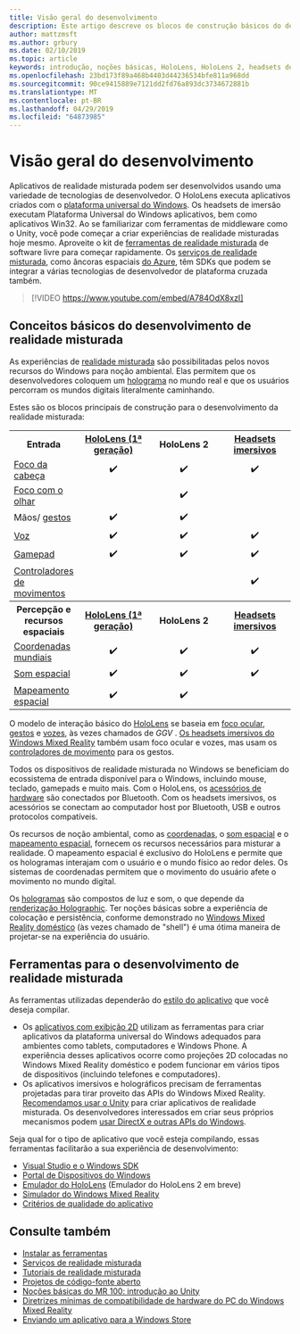 ```yaml
---
title: Visão geral do desenvolvimento
description: Este artigo descreve os blocos de construção básicos do desenvolvimento de um aplicativo do Windows Mixed Reality.
author: mattzmsft
ms.author: grbury
ms.date: 02/10/2019
ms.topic: article
keywords: introdução, noções básicas, HoloLens, HoloLens 2, headsets de imersão, Unity, Visual Studio
ms.openlocfilehash: 23bd173f89a468b4403d44236534bfe811a968dd
ms.sourcegitcommit: 90ce9415889e7121dd2fd76a893dc3734672881b
ms.translationtype: MT
ms.contentlocale: pt-BR
ms.lasthandoff: 04/29/2019
ms.locfileid: "64873985"
---
```

# <a name="development-overview"></a>Visão geral do desenvolvimento

Aplicativos de realidade misturada podem ser desenvolvidos usando uma variedade de tecnologias de desenvolvedor.  O HoloLens executa aplicativos criados com o [plataforma universal do Windows](https://dev.windows.com/getstarted).  Os headsets de imersão executam Plataforma Universal do Windows aplicativos, bem como aplicativos Win32.
Ao se familiarizar com ferramentas de middleware como o Unity, você pode começar a criar experiências de realidade misturadas hoje mesmo.  Aproveite o kit de [ferramentas de realidade misturada](install-the-tools.md) de software livre para começar rapidamente.
Os <a href="https://azure.microsoft.com/topic/mixed-reality" target="_blank">serviços de realidade misturada</a>, como âncoras espaciais <a href="https://docs.microsoft.com/azure/spatial-anchors" target="_blank">do Azure</a>, têm SDKs que podem se integrar a várias tecnologias de desenvolvedor de plataforma cruzada também.

>[!VIDEO https://www.youtube.com/embed/A784OdX8xzI]

## <a name="basics-of-mixed-reality-development"></a>Conceitos básicos do desenvolvimento de realidade misturada

As experiências de [realidade misturada](mixed-reality.md) são possibilitadas pelos novos recursos do Windows para noção ambiental. Elas permitem que os desenvolvedores coloquem um [holograma](hologram.md) no mundo real e que os usuários percorram os mundos digitais literalmente caminhando. 

Estes são os blocos principais de construção para o desenvolvimento da realidade misturada:

<table>
<tr>
<th>Entrada</th><th style="width:150px"> <a href="hololens-hardware-details.md">HoloLens (1ª geração)</a></th><th style="width:150px">HoloLens 2</th><th style="width:150px"> <a href="immersive-headset-hardware-details.md">Headsets imersivos</a></th>
</tr><tr>
<td> <a href="gaze.md">Foco da cabeça</a></td><td style="text-align: center;">✔️</td><td style="text-align: center;">✔️</td><td style="text-align: center;">✔️</td>
</tr><tr>
<td> <a href="gaze.md">Foco com o olhar</a></td><td></td><td style="text-align: center;">✔️</td><td></td>
</tr><tr>
<td> Mãos/ <a href="gestures.md">gestos</a></td><td style="text-align: center;">✔️</td><td style="text-align: center;">✔️</td><td></td>
</tr><tr>
<td> <a href="voice-input.md">Voz</a></td><td style="text-align: center;">✔️</td><td style="text-align: center;">✔️</td><td style="text-align: center;">✔️</td>
</tr><tr>
<td> <a href="hardware-accessories.md">Gamepad</a></td><td style="text-align: center;">✔️</td><td style="text-align: center;">✔️</td><td style="text-align: center;">✔️</td>
</tr><tr>
<td> <a href="motion-controllers.md">Controladores de movimentos</a></td><td></td><td></td><td style="text-align: center;">✔️</td>
</tr><tr>
<th> Percepção e recursos espaciais</th><th style="width:150px"> <a href="hololens-hardware-details.md">HoloLens (1ª geração)</a></th><th style="width:150px">HoloLens 2</th><th style="width:150px"> <a href="immersive-headset-hardware-details.md">Headsets imersivos</a></th>
</tr><tr>
<td> <a href="coordinate-systems.md">Coordenadas mundiais</a></td><td style="text-align: center;">✔️</td><td style="text-align: center;">✔️</td><td style="text-align: center;">✔️</td>
</tr><tr>
<td> <a href="spatial-sound.md">Som espacial</a></td><td style="text-align: center;">✔️</td><td style="text-align: center;">✔️</td><td style="text-align: center;">✔️</td>
</tr><tr>
<td> <a href="spatial-mapping.md">Mapeamento espacial</a></td><td style="text-align: center;">✔️</td><td style="text-align: center;">✔️</td><td></td>
</tr>
</table>



O modelo de interação básico do [HoloLens](hololens-hardware-details.md) se baseia em [foco ocular](gaze.md), [gestos](gestures.md) e [vozes](voice-input.md), às vezes chamados de *GGV* . [Os headsets imersivos do Windows Mixed Reality](immersive-headset-hardware-details.md) também usam foco ocular e vozes, mas usam os [controladores de movimento](motion-controllers.md) para os gestos.


Todos os dispositivos de realidade misturada no Windows se beneficiam do ecossistema de entrada disponível para o Windows, incluindo mouse, teclado, gamepads e muito mais. Com o HoloLens, os [acessórios de hardware](hardware-accessories.md) são conectados por Bluetooth. Com os headsets imersivos, os acessórios se conectam ao computador host por Bluetooth, USB e outros protocolos compatíveis.

Os recursos de noção ambiental, como as [coordenadas](coordinate-systems.md), o [som espacial](spatial-sound.md) e o [mapeamento espacial](spatial-mapping.md), fornecem os recursos necessários para misturar a realidade. O mapeamento espacial é exclusivo do HoloLens e permite que os hologramas interajam com o usuário e o mundo físico ao redor deles. Os sistemas de coordenadas permitem que o movimento do usuário afete o movimento no mundo digital.

Os [hologramas](hologram.md) são compostos de luz e som, o que depende da [renderização Holographic](rendering.md). Ter noções básicas sobre a experiência de colocação e persistência, conforme demonstrado no [Windows Mixed Reality doméstico](navigating-the-windows-mixed-reality-home.md) (às vezes chamado de "shell") é uma ótima maneira de projetar-se na experiência do usuário.

## <a name="tools-for-developing-for-mixed-reality"></a>Ferramentas para o desenvolvimento de realidade misturada

As ferramentas utilizadas dependerão do [estilo do aplicativo](app-views.md) que você deseja compilar.
* Os [aplicativos com exibição 2D](building-2d-apps.md) utilizam as ferramentas para criar aplicativos da plataforma universal do Windows adequados para ambientes como tablets, computadores e Windows Phone. A experiência desses aplicativos ocorre como projeções 2D colocadas no Windows Mixed Reality doméstico e podem funcionar em vários tipos de dispositivos (incluindo telefones e computadores).
* Os aplicativos imersivos e holográficos precisam de ferramentas projetadas para tirar proveito das APIs do Windows Mixed Reality. [Recomendamos usar o Unity](unity-development-overview.md) para criar aplicativos de realidade misturada. Os desenvolvedores interessados em criar seus próprios mecanismos podem [usar DirectX e outras APIs do Windows](directx-development-overview.md).

Seja qual for o tipo de aplicativo que você esteja compilando, essas ferramentas facilitarão a sua experiência de desenvolvimento:
* [Visual Studio e o Windows SDK](using-visual-studio.md)
* [Portal de Dispositivos do Windows](using-the-windows-device-portal.md)
* [Emulador do HoloLens](using-the-hololens-emulator.md) (Emulador do HoloLens 2 em breve)
* [Simulador do Windows Mixed Reality](using-the-windows-mixed-reality-simulator.md)
* [Critérios de qualidade do aplicativo](app-quality-criteria.md)

## <a name="see-also"></a>Consulte também
* [Instalar as ferramentas](install-the-tools.md)
* <a href="https://azure.microsoft.com/topic/mixed-reality" target="_blank">Serviços de realidade misturada</a>
* [Tutoriais de realidade misturada](tutorials.md)
* [Projetos de código-fonte aberto](open-source-projects.md)
* [Noções básicas do MR 100: introdução ao Unity](holograms-100.md)
* [Diretrizes mínimas de compatibilidade de hardware do PC do Windows Mixed Reality](https://docs.microsoft.com/windows/mixed-reality/enthusiast-guide/windows-mixed-reality-minimum-pc-hardware-compatibility-guidelines)
* [Enviando um aplicativo para a Windows Store](submitting-an-app-to-the-microsoft-store.md)
